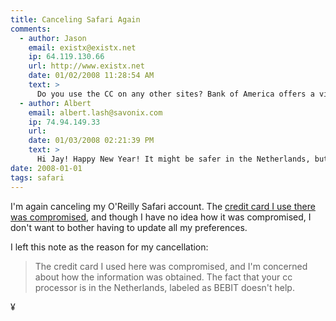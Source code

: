 ```yaml
---
title: Canceling Safari Again
comments:
  - author: Jason
    email: existx@existx.net
    ip: 64.119.130.66
    url: http://www.existx.net
    date: 01/02/2008 11:28:54 AM
    text: >
      Do you use the CC on any other sites? Bank of America offers a virtual credit card service that seems to be very good. I'd almost like to get a new card issued and only use the virtual numbers.<br/><br/>I'd almost prefer my credit card processor was in the Netherlands than NYC, USA. :)
  - author: Albert
    email: albert.lash@savonix.com
    ip: 74.94.149.33
    url:
    date: 01/03/2008 02:21:39 PM
    text: >
      Hi Jay! Happy New Year! It might be safer in the Netherlands, but I've had a few credit card companies flag foreign and overseas transactions as fraudulent, just because the transaction wasn't done in the US. Go figure.
date: 2008-01-01
tags: safari
---
```

I'm again canceling my O'Reilly Safari account. The <a href="http://www.informedbanking.com/blog/2008/01/01/my-american-express-simplycash-card-compromised.html">credit card I use there was compromised</a>, and though I have no idea how it was compromised, I don't want to bother having to update all my preferences.

I left this note as the reason for my cancellation:

<blockquote>The credit card I used here was compromised, and I'm concerned about how the information was obtained. The fact that your cc processor is in the Netherlands, labeled as BEBIT doesn't help. </blockquote>

¥

